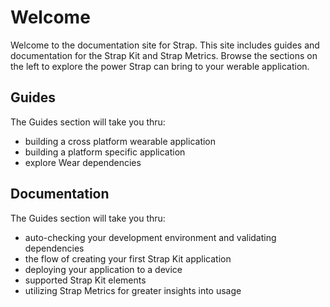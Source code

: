 # Welcome

Welcome to the documentation site for Strap.  This site includes guides and documentation for the Strap Kit and Strap Metrics.  Browse the sections on the left to explore the power Strap can bring to your werable application.

## Guides

The Guides section will take you thru:
* building a cross platform wearable application
* building a platform specific application
* explore Wear dependencies

## Documentation

The Guides section will take you thru:
* auto-checking your development environment and validating dependencies
* the flow of creating your first Strap Kit application
* deploying your application to a device
* supported Strap Kit elements
* utilizing Strap Metrics for greater insights into usage
